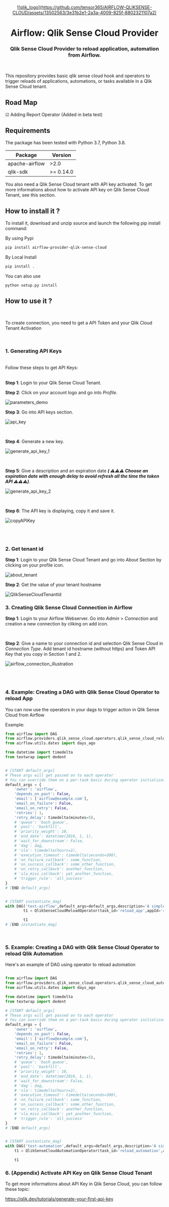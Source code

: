 <p align="center" style="vertical-align:center;">
  <a href="https://www.qlik.com/fr-fr/products/qlik-cloud">
    ![qlik_logo](https://github.com/tensor365/AIRFLOW-QLIKSENSE-CLOUD/assets/13502563/3e31b2e1-2a3a-4009-825f-8802321107a2)
  </a>
</p>

<h1 align="center">
  Airflow: Qlik Sense Cloud Provider
</h1>
  <h3 align="center">
    Qlik Sense Cloud Provider to reload application, automation from Airflow.
</h3>

<br/>

This repository provides basic qlik sense cloud hook and operators to trigger reloads of applications, automations, or tasks available in a Qlik Sense Cloud tenant.

## Road Map 

☑ Adding Report Operator (Added in beta test)

## Requirements

The package has been tested with Python 3.7, Python 3.8.

|  Package       |  Version  |
|----------------|-----------|
| apache-airflow | >2.0      |
| qlik-sdk       | >= 0.14.0 |

You also need a Qlik Sense Cloud tenant with API key activated. To get more informations about how to activate API key on Qlik Sense Cloud Tenant, see this section.


## How to install it ?


To install it, download and unzip source and launch the following pip install command: 

By using Pypi

```bash
pip install airflow-provider-qlik-sense-cloud
```

By Local Install

```bash
pip install .
```

You can also use 

```bash
python setup.py install
```

## How to use it ?
<br/>

To create connection, you need to get a API Token and your Qlik Cloud Tenant Activation

<br/>

### 1. Generating API Keys
<br/>
Follow these steps to get API Keys:
<br/>
<br/>

**Step 1**: Login to your Qlik Sense Cloud Tenant. 

**Step 2**: Click on your account logo and go into _Profile_. 

![parameters_demo](https://user-images.githubusercontent.com/13502563/198839712-37ae74df-da8f-47dc-9914-7b441e97170e.png)


**Step 3**: Go into API keys section.

![api_key](https://user-images.githubusercontent.com/13502563/198839717-628ed851-13f2-4972-a15e-7c67cd2e58ec.png)


<br/>

**Step 4**: Generate a new key.

![generate_api_key_1](https://user-images.githubusercontent.com/13502563/198839726-663f7a9c-59e0-480a-81c1-f9e9eb45f42d.png)

<br/>

**Step 5**: Give a description and an expiration date **_( ⚠️⚠️⚠️ Choose an expiration date with enough delay to avoid refresh all the time the token API ⚠️⚠️⚠️)_**.


![generate_api_key_2](https://user-images.githubusercontent.com/13502563/198839738-ef8190a5-0c3f-479a-84f7-08677bfe0f13.png)

<br/>

**Step 6**: The API key is displaying, copy it and save it.

![copyAPIKey](https://user-images.githubusercontent.com/13502563/198839741-5b004316-33c2-43aa-983a-904e55845529.png)

<br/>
<br/>

### 2. Get tenant id

**Step 1**: Login to your Qlik Sense Cloud Tenant and go into _About_ Section by clicking on your profile icon.

![about_tenant](https://user-images.githubusercontent.com/13502563/198840307-32b74dea-970e-4b94-a724-13077fa84e49.png)

**Step 2**: Get the value of your tenant hostname

![QlikSenseCloudTenantId](https://user-images.githubusercontent.com/13502563/198839951-bb479fc2-a05b-4a02-b200-4bb5c3d250aa.png)

### 3. Creating Qlik Sense Cloud Connection in Airflow

**Step 1**: Login to your Airflow Webserver. Go into _Admin_ > _Connection_ and creation a new connection by cliking on add icon.

<br/>

**Step 2**: Give a name to your connection id and selection Qlik Sense Cloud in _Connection Type_. Add tenant id hostname (without https) and Token API Key that you copy in Section 1 and 2.

![airflow_connection_illustration](https://user-images.githubusercontent.com/13502563/198840215-9d083b67-7778-4c69-9ca6-166901a2766e.png)


<br/>
<br/>




### 4. Example: Creating a DAG with Qlik Sense Cloud Operator to reload App 

You can now use the operators in your dags to trigger action in Qlik Sense Cloud from Airflow

Example: 


```python
from airflow import DAG
from airflow.providers.qlik_sense_cloud.operators.qlik_sense_cloud_reload import QlikSenseCloudReloadOperator
from airflow.utils.dates import days_ago

from datetime import timedelta
from textwrap import dedent


# [START default_args]
# These args will get passed on to each operator
# You can override them on a per-task basis during operator initialization
default_args = {
    'owner': 'airflow',
    'depends_on_past': False,
    'email': ['airflow@example.com'],
    'email_on_failure': False,
    'email_on_retry': False,
    'retries': 1,
    'retry_delay': timedelta(minutes=5),
    # 'queue': 'bash_queue',
    # 'pool': 'backfill',
    # 'priority_weight': 10,
    # 'end_date': datetime(2016, 1, 1),
    # 'wait_for_downstream': False,
    # 'dag': dag,
    # 'sla': timedelta(hours=2),
    # 'execution_timeout': timedelta(seconds=300),
    # 'on_failure_callback': some_function,
    # 'on_success_callback': some_other_function,
    # 'on_retry_callback': another_function,
    # 'sla_miss_callback': yet_another_function,
    # 'trigger_rule': 'all_success'
}
# [END default_args]


# [START instantiate_dag]
with DAG('test-airflow',default_args=default_args,description='A simple tutorial DAG to try',schedule_interval=timedelta(days=1),start_date=days_ago(2),tags=['example'],) as dag:
        t1 = QlikSenseCloudReloadOperator(task_id='reload_app',appId='4d5ad6d0-92a1-47c3-b57d-5a07945377f8',conn_id='qliksensecloud')

        t1
# [END instantiate_dag]
```

<br/>

### 5. Example: Creating a DAG with Qlik Sense Cloud Operator to reload Qlik Automation 

Here's an example of DAG using operator to reload automation 


```python

from airflow import DAG
from airflow.providers.qlik_sense_cloud.operators.qlik_sense_cloud_automation import QlikSenseCloudAutomationOperator
from airflow.utils.dates import days_ago

from datetime import timedelta
from textwrap import dedent

# [START default_args]
# These args will get passed on to each operator
# You can override them on a per-task basis during operator initialization
default_args = {
    'owner': 'airflow',
    'depends_on_past': False,
    'email': ['airflow@example.com'],
    'email_on_failure': False,
    'email_on_retry': False,
    'retries': 1,
    'retry_delay': timedelta(minutes=5),
    # 'queue': 'bash_queue',
    # 'pool': 'backfill',
    # 'priority_weight': 10,
    # 'end_date': datetime(2016, 1, 1),
    # 'wait_for_downstream': False,
    # 'dag': dag,
    # 'sla': timedelta(hours=2),
    # 'execution_timeout': timedelta(seconds=300),
    # 'on_failure_callback': some_function,
    # 'on_success_callback': some_other_function,
    # 'on_retry_callback': another_function,
    # 'sla_miss_callback': yet_another_function,
    # 'trigger_rule': 'all_success'
}
# [END default_args]


# [START instantiate_dag]
with DAG('test-automation',default_args=default_args,description='A simple tutorial DAG to try',schedule_interval=timedelta(days=1),start_date=days_ago(2),tags=['example'],) as dag:
	t1 = QlikSenseCloudAutomationOperator(task_id='reload_automation',automationId='bab86470-578a-11ed-bee3-db20e15c9fd8',conn_id='qliksensecloud')

	t1

```

### 6. (Appendix) Activate API Key on Qlik Sense Cloud Tenant

To get more informations about API Key in Qlik Sense Cloud, you can follow these topic:

https://qlik.dev/tutorials/generate-your-first-api-key


